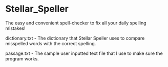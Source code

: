 # Stellar_Speller
The easy and convenient spell-checker to fix all your daily spelling mistakes!


dictionary.txt - The dictionary that Stellar Speller uses to compare misspelled words with the correct spelling.

passage.txt - The sample user inputted text file that I use to make sure the program works.
